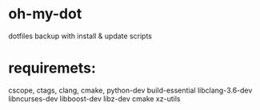 # oh-my-dot
dotfiles backup with install &amp; update scripts

# requiremets:
cscope, ctags, clang, cmake, python-dev
build-essential libclang-3.6-dev libncurses-dev libboost-dev libz-dev cmake xz-utils
